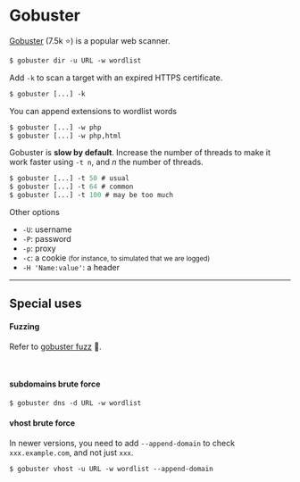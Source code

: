 # Gobuster

<div class="row row-cols-md-2"><div>

[Gobuster](https://github.com/OJ/gobuster) (7.5k ⭐) is a popular web scanner.

```ps
$ gobuster dir -u URL -w wordlist
```

Add `-k` to scan a target with an expired HTTPS certificate.

```ps
$ gobuster [...] -k
```

You can append extensions to wordlist words

```ps
$ gobuster [...] -w php
$ gobuster [...] -w php,html
```
</div><div>

Gobuster is **slow by default**. Increase the number of threads to make it work faster using `-t n`, and $n$ the number of threads.

```ps
$ gobuster [...] -t 50 # usual
$ gobuster [...] -t 64 # common
$ gobuster [...] -t 100 # may be too much
```

Other options

* `-U`: username
* `-P`: password
* `-p`: proxy
* `-c`: a cookie <small>(for instance, to simulated that we are logged)</small>
* `-H 'Name:value'`: a header
</div></div>

<hr class="sep-both">

## Special uses

<div class="row row-cols-md-2"><div>

#### Fuzzing

Refer to [gobuster fuzz](https://github.com/OJ/gobuster#fuzz-mode) 👻.

<br>

#### subdomains brute force

```ps
$ gobuster dns -d URL -w wordlist
```
</div><div>

#### vhost brute force

In newer versions, you need to add `--append-domain` to check `xxx.example.com`, and not just `xxx`.

```ps
$ gobuster vhost -u URL -w wordlist --append-domain
```
</div></div>